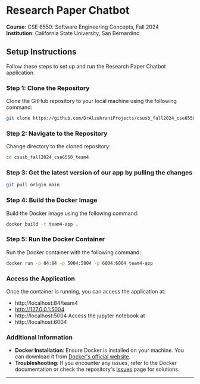 # Research Paper Chatbot
**Course**: CSE 6550: Software Engineering Concepts, Fall 2024  
**Institution**: California State University, San Bernardino

## Setup Instructions

Follow these steps to set up and run the Research Paper Chatbot application.

### Step 1: Clone the Repository

Clone the GitHub repository to your local machine using the following command:

```bash
git clone https://github.com/DrAlzahraniProjects/csusb_fall2024_cse6550_team4.git
```

### Step 2: Navigate to the Repository

Change directory to the cloned repository:

```bash
cd csusb_fall2024_cse6550_team4
```
### Step 3: Get the latest version of our app by pulling the changes

```bash
git pull origin main
```
### Step 4: Build the Docker Image

Build the Docker image using the following command:

```bash
docker build -t team4-app .
```

### Step 5: Run the Docker Container

Run the Docker container with the following command:

```bash
docker run -p 84:84 -p 5004:5004 -p 6004:6004 team4-app
```

### Access the Application

Once the container is running, you can access the application at:

- http://localhost:84/team4
- http://127.0.0.1:5004
- http://localhost:5004
Access the jupyter notebook at
- http://localhost:6004



### Additional Information

- **Docker Installation**: Ensure Docker is installed on your machine. You can download it from [Docker's official website](https://www.docker.com/products/docker-desktop).
- **Troubleshooting**: If you encounter any issues, refer to the Docker documentation or check the repository's [Issues](https://github.com/DrAlzahraniProjects/csusb_fall2024_cse6550_team4/issues) page for solutions.

---
